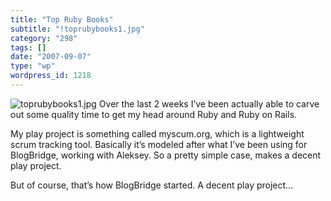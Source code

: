 ```yaml
---
title: "Top Ruby Books"
subtitle: "!toprubybooks1.jpg"
category: "298"
tags: []
date: "2007-09-07"
type: "wp"
wordpress_id: 1218
---
```

![toprubybooks1.jpg](https://i0.wp.com/s3.media.squarespace.com/production/1075723/12829350/wp-content/uploads/2007/09/toprubybooks1.jpg?w=584)
Over the last 2 weeks I’ve been actually able to carve out some quality time to get my head around Ruby and Ruby on Rails.

My play project is something called myscum.org, which is a lightweight scrum tracking tool. Basically it’s modeled after what I’ve been using for BlogBridge, working with Aleksey. So a pretty simple case, makes a decent play project.

But of course, that’s how BlogBridge started. A decent play project…